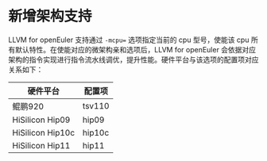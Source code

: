 # 新增架构支持

LLVM for openEuler 支持通过 `-mcpu=` 选项指定当前的 cpu 型号，使能该 cpu 所有默认特性。在使能对应的微架构亲和选项后，LLVM for openEuler 会依据对应架构的指令实现进行指令流水线调优，提升性能。硬件平台与该选项的配置项对应关系如下：

|硬件平台|配置项|
|-|-|
|鲲鹏920|tsv110|
|HiSilicon Hip09|hip09|
|HiSilicon Hip10c|hip10c|
|HiSilicon Hip11|hip11|
